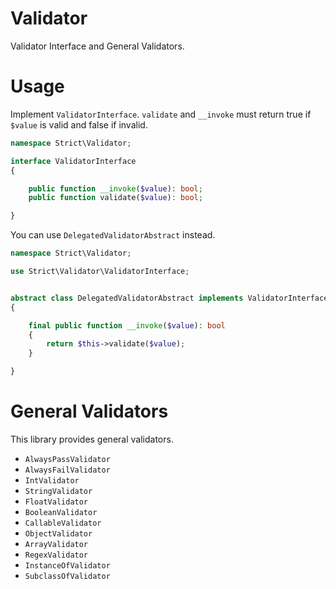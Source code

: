 # Validator
Validator Interface and General Validators.

# Usage

Implement `ValidatorInterface`. `validate` and `__invoke` must return true if `$value` is valid and false if invalid.

```php
namespace Strict\Validator;

interface ValidatorInterface
{

    public function __invoke($value): bool;
    public function validate($value): bool;

}
```

You can use `DelegatedValidatorAbstract` instead.

```php
namespace Strict\Validator;

use Strict\Validator\ValidatorInterface;


abstract class DelegatedValidatorAbstract implements ValidatorInterface
{

    final public function __invoke($value): bool
    {
        return $this->validate($value);
    }

}

```

# General Validators
This library provides general validators.

- `AlwaysPassValidator`
- `AlwaysFailValidator`
- `IntValidator`
- `StringValidator`
- `FloatValidator`
- `BooleanValidator`
- `CallableValidator`
- `ObjectValidator`
- `ArrayValidator`
- `RegexValidator`
- `InstanceOfValidator`
- `SubclassOfValidator`